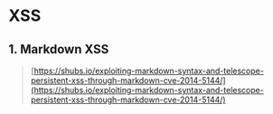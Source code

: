 # XSS

## 1. Markdown XSS

> [https://shubs.io/exploiting-markdown-syntax-and-telescope-persistent-xss-through-markdown-cve-2014-5144/](https://shubs.io/exploiting-markdown-syntax-and-telescope-persistent-xss-through-markdown-cve-2014-5144/)

